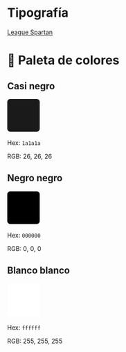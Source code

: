 # Tipografía

[League Spartan](https://www.fontsquirrel.com/fonts/league-spartan)

# 🎨 Paleta de colores


## Casi negro
![Color casi negro](https://raw.githubusercontent.com/FilosofiaCodigo/Marca/main/Casi%20negro.png)

Hex: `1a1a1a`

RGB: 26, 26, 26



## Negro negro
![Color negro negro](https://raw.githubusercontent.com/FilosofiaCodigo/Marca/main/Negro%20negro.png)

Hex: `000000`

RGB: 0, 0, 0



## Blanco blanco
![Color blanco blanco](https://raw.githubusercontent.com/FilosofiaCodigo/Marca/main/Blanco%20blanco.png)

Hex: `ffffff`

RGB: 255, 255, 255
